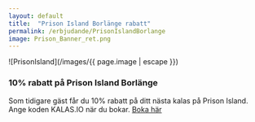 ```yaml
---
layout: default
title:  "Prison Island Borlänge rabatt"
permalink: /erbjudande/PrisonIslandBorlange
image: Prison_Banner_ret.png
---
```

![PrisonIsland](/images/{{ page.image | escape }})
### 10% rabatt på Prison Island Borlänge

Som tidigare gäst får du 10% rabatt på ditt nästa kalas på Prison Island. Ange koden KALAS.IO när du bokar. [Boka här](https://boka.prisonislandborlange.se/boka-kalas/)
